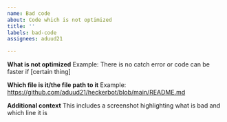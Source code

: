 ```yaml
---
name: Bad code
about: Code which is not optimized
title: ''
labels: bad-code
assignees: aduud21

---
```


**What is not optimized**
Example: There is no catch error or code can be faster if [certain thing]

**Which file is it/the file path to it**
Example: https://github.com/aduud21/heckerbot/blob/main/README.md

**Additional context**
This includes a screenshot highlighting what is bad and which line it is
